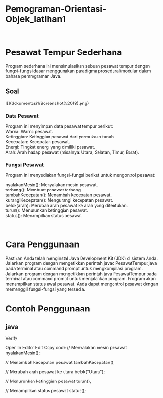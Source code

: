 # Pemograman-Orientasi-Objek_latihan1
<br>
<h1>Pesawat Tempur Sederhana</h1>
Program sederhana ini mensimulasikan sebuah pesawat tempur dengan fungsi-fungsi dasar menggunakan paradigma prosedural/modular dalam bahasa pemrograman Java.

<h2>Soal</h2>
![](dokumentasi1/Screenshot%20(8).png)

<h3>Data Pesawat</h3>

<p>Program ini menyimpan data pesawat tempur berikut:</br> 
Warna: Warna pesawat.</br>
Ketinggian: Ketinggian pesawat dari permukaan tanah.</br>
Kecepatan: Kecepatan pesawat.</br>
Energi: Tingkat energi yang dimiliki pesawat.</br>
Arah: Arah hadap pesawat (misalnya: Utara, Selatan, Timur, Barat).</br>
</p>

<h3>Fungsi Pesawat</h3>

<p>Program ini menyediakan fungsi-fungsi berikut untuk mengontrol pesawat:

nyalakanMesin(): Menyalakan mesin pesawat.</br>
terbang(): Membuat pesawat terbang.</br>
tambahKecepatan(): Menambah kecepatan pesawat.</br>
kurangiKecepatan(): Mengurangi kecepatan pesawat.</br>
belok(arah): Merubah arah pesawat ke arah yang ditentukan.</br>
turun(): Menurunkan ketinggian pesawat.</br>
status(): Menampilkan status pesawat.</p></br>

<h1>Cara Penggunaan</h1>

Pastikan Anda telah menginstal Java Development Kit (JDK) di sistem Anda.
Jalankan program dengan mengetikkan perintah javac PesawatTempur.java pada terminal atau command prompt untuk mengkompilasi program.
Jalankan program dengan mengetikkan perintah java PesawatTempur pada terminal atau command prompt untuk menjalankan program.
Program akan menampilkan status awal pesawat.
Anda dapat mengontrol pesawat dengan memanggil fungsi-fungsi yang tersedia.

<h1>Contoh Penggunaan</h1>

<h2>java</h2>

Verify

Open In Editor
Edit
Copy code
// Menyalakan mesin pesawat
nyalakanMesin();

// Menambah kecepatan pesawat
tambahKecepatan();

// Merubah arah pesawat ke utara
belok("Utara");

// Menurunkan ketinggian pesawat
turun();

// Menampilkan status pesawat
status();
